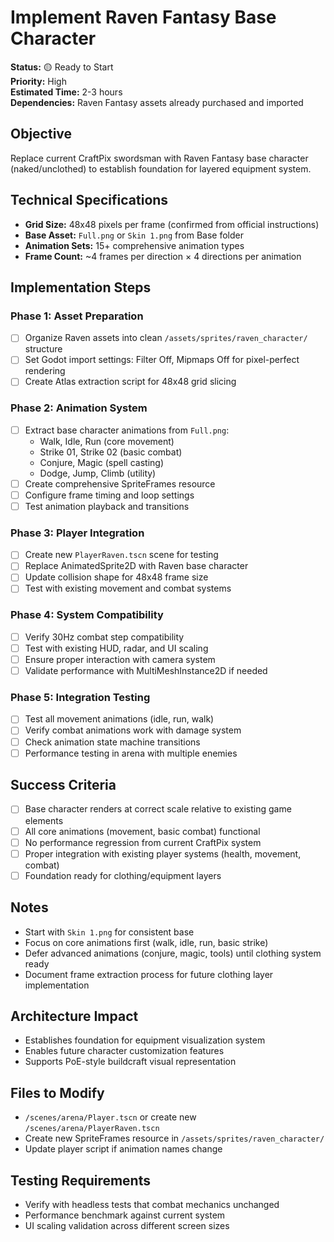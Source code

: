 # Implement Raven Fantasy Base Character

**Status:** 🟡 Ready to Start  
**Priority:** High  
**Estimated Time:** 2-3 hours  
**Dependencies:** Raven Fantasy assets already purchased and imported  

## Objective
Replace current CraftPix swordsman with Raven Fantasy base character (naked/unclothed) to establish foundation for layered equipment system.

## Technical Specifications
- **Grid Size:** 48x48 pixels per frame (confirmed from official instructions)
- **Base Asset:** `Full.png` or `Skin 1.png` from Base folder
- **Animation Sets:** 15+ comprehensive animation types
- **Frame Count:** ~4 frames per direction × 4 directions per animation

## Implementation Steps

### Phase 1: Asset Preparation
- [ ] Organize Raven assets into clean `/assets/sprites/raven_character/` structure
- [ ] Set Godot import settings: Filter Off, Mipmaps Off for pixel-perfect rendering
- [ ] Create Atlas extraction script for 48x48 grid slicing

### Phase 2: Animation System
- [ ] Extract base character animations from `Full.png`:
  - Walk, Idle, Run (core movement)
  - Strike 01, Strike 02 (basic combat)
  - Conjure, Magic (spell casting)
  - Dodge, Jump, Climb (utility)
- [ ] Create comprehensive SpriteFrames resource
- [ ] Configure frame timing and loop settings
- [ ] Test animation playback and transitions

### Phase 3: Player Integration
- [ ] Create new `PlayerRaven.tscn` scene for testing
- [ ] Replace AnimatedSprite2D with Raven base character
- [ ] Update collision shape for 48x48 frame size
- [ ] Test with existing movement and combat systems

### Phase 4: System Compatibility
- [ ] Verify 30Hz combat step compatibility
- [ ] Test with existing HUD, radar, and UI scaling
- [ ] Ensure proper interaction with camera system
- [ ] Validate performance with MultiMeshInstance2D if needed

### Phase 5: Integration Testing
- [ ] Test all movement animations (idle, run, walk)
- [ ] Verify combat animations work with damage system
- [ ] Check animation state machine transitions
- [ ] Performance testing in arena with multiple enemies

## Success Criteria
- [ ] Base character renders at correct scale relative to existing game elements
- [ ] All core animations (movement, basic combat) functional
- [ ] No performance regression from current CraftPix system
- [ ] Proper integration with existing player systems (health, movement, combat)
- [ ] Foundation ready for clothing/equipment layers

## Notes
- Start with `Skin 1.png` for consistent base
- Focus on core animations first (walk, idle, run, basic strike)
- Defer advanced animations (conjure, magic, tools) until clothing system ready
- Document frame extraction process for future clothing layer implementation

## Architecture Impact
- Establishes foundation for equipment visualization system
- Enables future character customization features
- Supports PoE-style buildcraft visual representation

## Files to Modify
- `/scenes/arena/Player.tscn` or create new `/scenes/arena/PlayerRaven.tscn`
- Create new SpriteFrames resource in `/assets/sprites/raven_character/`
- Update player script if animation names change

## Testing Requirements
- Verify with headless tests that combat mechanics unchanged
- Performance benchmark against current system
- UI scaling validation across different screen sizes